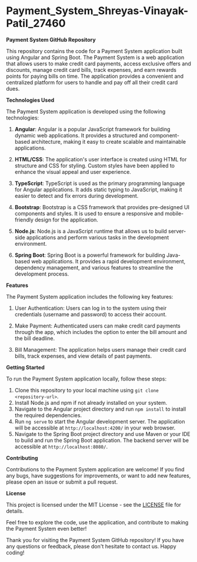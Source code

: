 # Payment_System_Shreyas-Vinayak-Patil_27460
**Payment System GitHub Repository**

This repository contains the code for a Payment System application built using Angular and Spring Boot. The Payment System is a web application that allows users to make credit card payments, access exclusive offers and discounts, manage credit card bills, track expenses, and earn rewards points for paying bills on time. The application provides a convenient and centralized platform for users to handle and pay off all their credit card dues.

**Technologies Used**

The Payment System application is developed using the following technologies:

1. **Angular**: Angular is a popular JavaScript framework for building dynamic web applications. It provides a structured and component-based architecture, making it easy to create scalable and maintainable applications.

2. **HTML/CSS**: The application's user interface is created using HTML for structure and CSS for styling. Custom styles have been applied to enhance the visual appeal and user experience.

3. **TypeScript**: TypeScript is used as the primary programming language for Angular applications. It adds static typing to JavaScript, making it easier to detect and fix errors during development.

4. **Bootstrap**: Bootstrap is a CSS framework that provides pre-designed UI components and styles. It is used to ensure a responsive and mobile-friendly design for the application.

5. **Node.js**: Node.js is a JavaScript runtime that allows us to build server-side applications and perform various tasks in the development environment.

6. **Spring Boot**: Spring Boot is a powerful framework for building Java-based web applications. It provides a rapid development environment, dependency management, and various features to streamline the development process.

**Features**

The Payment System application includes the following key features:

1. User Authentication: Users can log in to the system using their credentials (username and password) to access their account.

2. Make Payment: Authenticated users can make credit card payments through the app, which includes the option to enter the bill amount and the bill deadline.

3. Bill Management: The application helps users manage their credit card bills, track expenses, and view details of past payments.

**Getting Started**

To run the Payment System application locally, follow these steps:

1. Clone this repository to your local machine using `git clone <repository-url>`.
2. Install Node.js and npm if not already installed on your system.
3. Navigate to the Angular project directory and run `npm install` to install the required dependencies.
4. Run `ng serve` to start the Angular development server. The application will be accessible at `http://localhost:4200/` in your web browser.
5. Navigate to the Spring Boot project directory and use Maven or your IDE to build and run the Spring Boot application. The backend server will be accessible at `http://localhost:8080/`.

**Contributing**

Contributions to the Payment System application are welcome! If you find any bugs, have suggestions for improvements, or want to add new features, please open an issue or submit a pull request.

**License**

This project is licensed under the MIT License - see the [LICENSE](./LICENSE) file for details.

Feel free to explore the code, use the application, and contribute to making the Payment System even better!

Thank you for visiting the Payment System GitHub repository! If you have any questions or feedback, please don't hesitate to contact us. Happy coding!

